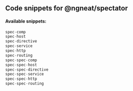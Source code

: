 ## Code snippets for @ngneat/spectator

#### Available snippets:

```ts
spec-comp
spec-host
spec-directive
spec-service
spec-http
spec-routing
spec-spec-comp
spec-spec-host
spec-spec-directive
spec-spec-service
spec-spec-http
spec-spec-routing
```